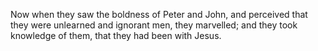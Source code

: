 Now when they saw the boldness of Peter and John, and perceived that they were unlearned and ignorant men, they marvelled; and they took knowledge of them, that they had been with Jesus.
